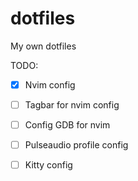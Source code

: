 # dotfiles
My own dotfiles

TODO:

-[x] Nvim config

-[ ] Tagbar for nvim config

-[ ] Config GDB for nvim

-[ ] Pulseaudio profile config

-[ ] Kitty config

